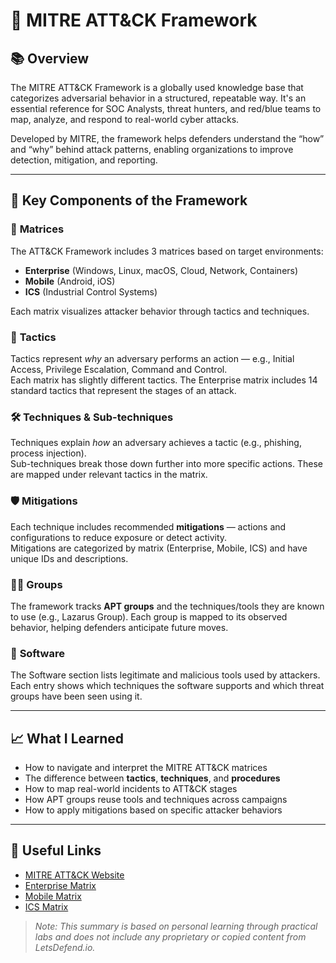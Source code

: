 # 🧠 MITRE ATT&CK Framework

## 📚 Overview

The MITRE ATT&CK Framework is a globally used knowledge base that categorizes adversarial behavior in a structured, repeatable way. It's an essential reference for SOC Analysts, threat hunters, and red/blue teams to map, analyze, and respond to real-world cyber attacks.

Developed by MITRE, the framework helps defenders understand the “how” and “why” behind attack patterns, enabling organizations to improve detection, mitigation, and reporting.

---

## 🧱 Key Components of the Framework

### 🔷 **Matrices**
The ATT&CK Framework includes 3 matrices based on target environments:
- **Enterprise** (Windows, Linux, macOS, Cloud, Network, Containers)
- **Mobile** (Android, iOS)
- **ICS** (Industrial Control Systems)

Each matrix visualizes attacker behavior through tactics and techniques.

### 🎯 **Tactics**
Tactics represent *why* an adversary performs an action — e.g., Initial Access, Privilege Escalation, Command and Control.  
Each matrix has slightly different tactics. The Enterprise matrix includes 14 standard tactics that represent the stages of an attack.

### 🛠️ **Techniques & Sub-techniques**
Techniques explain *how* an adversary achieves a tactic (e.g., phishing, process injection).  
Sub-techniques break those down further into more specific actions. These are mapped under relevant tactics in the matrix.

### 🛡️ **Mitigations**
Each technique includes recommended **mitigations** — actions and configurations to reduce exposure or detect activity.  
Mitigations are categorized by matrix (Enterprise, Mobile, ICS) and have unique IDs and descriptions.

### 🧑‍💻 **Groups**
The framework tracks **APT groups** and the techniques/tools they are known to use (e.g., Lazarus Group). Each group is mapped to its observed behavior, helping defenders anticipate future moves.

### 💽 **Software**
The Software section lists legitimate and malicious tools used by attackers. Each entry shows which techniques the software supports and which threat groups have been seen using it.

---

## 📈 What I Learned

- How to navigate and interpret the MITRE ATT&CK matrices
- The difference between **tactics**, **techniques**, and **procedures**
- How to map real-world incidents to ATT&CK stages
- How APT groups reuse tools and techniques across campaigns
- How to apply mitigations based on specific attacker behaviors

---

## 🔗 Useful Links

- [MITRE ATT&CK Website](https://attack.mitre.org/)
- [Enterprise Matrix](https://attack.mitre.org/matrices/enterprise/)
- [Mobile Matrix](https://attack.mitre.org/matrices/mobile/)
- [ICS Matrix](https://attack.mitre.org/matrices/ics/)

> _Note: This summary is based on personal learning through practical labs and does not include any proprietary or copied content from LetsDefend.io._

